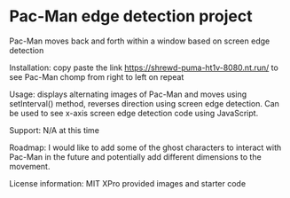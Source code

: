 # Pac-Man edge detection project 
Pac-Man moves back and forth within a window based on screen edge detection 

Installation: copy paste the link https://shrewd-puma-ht1v-8080.nt.run/ to see Pac-Man chomp from right to left on repeat  

Usage: displays alternating images of Pac-Man and moves using setInterval() method, reverses direction using screen edge detection. Can be used to see x-axis screen edge detection code using JavaScript. 

Support: N/A at this time 

Roadmap: I would like to add some of the ghost characters to interact with Pac-Man in the future and potentially add different dimensions to the movement. 

License information: MIT XPro provided images and starter code 
